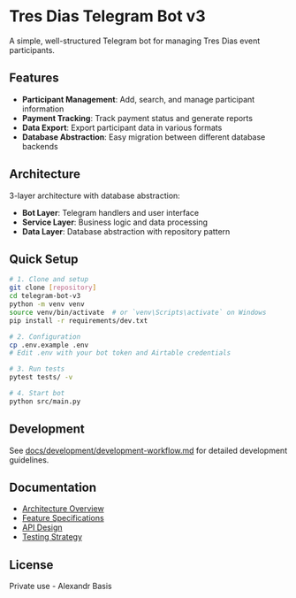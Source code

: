 # Tres Dias Telegram Bot v3

A simple, well-structured Telegram bot for managing Tres Dias event participants.

## Features

- **Participant Management**: Add, search, and manage participant information
- **Payment Tracking**: Track payment status and generate reports  
- **Data Export**: Export participant data in various formats
- **Database Abstraction**: Easy migration between different database backends

## Architecture

3-layer architecture with database abstraction:
- **Bot Layer**: Telegram handlers and user interface
- **Service Layer**: Business logic and data processing
- **Data Layer**: Database abstraction with repository pattern

## Quick Setup

```bash
# 1. Clone and setup
git clone [repository]
cd telegram-bot-v3
python -m venv venv
source venv/bin/activate  # or `venv\Scripts\activate` on Windows
pip install -r requirements/dev.txt

# 2. Configuration
cp .env.example .env
# Edit .env with your bot token and Airtable credentials

# 3. Run tests
pytest tests/ -v

# 4. Start bot
python src/main.py
```

## Development

See [docs/development/development-workflow.md](docs/development/development-workflow.md) for detailed development guidelines.

## Documentation

- [Architecture Overview](docs/architecture/architecture-overview.md)
- [Feature Specifications](docs/business/feature-specifications.md)
- [API Design](docs/architecture/api-design.md)
- [Testing Strategy](docs/development/testing-strategy.md)

## License

Private use - Alexandr Basis
